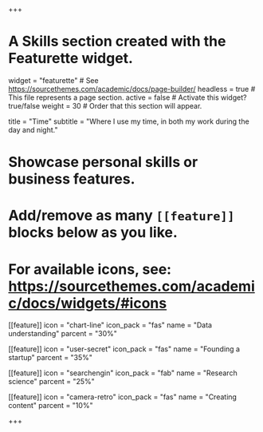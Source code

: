 +++
# A Skills section created with the Featurette widget.
widget = "featurette"  # See https://sourcethemes.com/academic/docs/page-builder/
headless = true  # This file represents a page section.
active = false  # Activate this widget? true/false
weight = 30  # Order that this section will appear.

title = "Time"
subtitle = "Where I use my time, in both my work during the day and night."

# Showcase personal skills or business features.
#
# Add/remove as many `[[feature]]` blocks below as you like.
#
# For available icons, see: https://sourcethemes.com/academic/docs/widgets/#icons

[[feature]]
  icon = "chart-line"
  icon_pack = "fas"
  name = "Data understanding"
  parcent = "30%"

[[feature]]
  icon = "user-secret"
  icon_pack = "fas"
  name = "Founding a startup"
  parcent = "35%"  

[[feature]]
  icon = "searchengin"
  icon_pack = "fab"
  name = "Research science"
  parcent = "25%"

[[feature]]
  icon = "camera-retro"
  icon_pack = "fas"
  name = "Creating content"
  parcent = "10%"



+++

